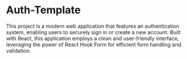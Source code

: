 # Auth-Template
This project is a modern web application that features an authentication system, enabling users to securely sign in or create a new account. Built with React, this application employs a clean and user-friendly interface, leveraging the power of React Hook Form for efficient form handling and validation.
